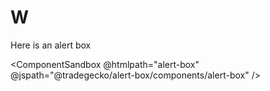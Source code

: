 # W
Here is an alert box


<ComponentSandbox @htmlpath="alert-box" @jspath="@tradegecko/alert-box/components/alert-box" />
